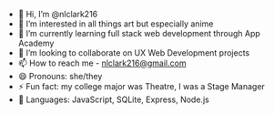 - 👋 Hi, I’m @nlclark216
- 👀 I’m interested in all things art but especially anime
- 🌱 I’m currently learning full stack web development through App Academy
- 💞️ I’m looking to collaborate on UX Web Development projects
- 📫 How to reach me - nlclark216@gmail.com
- 😄 Pronouns: she/they
- ⚡ Fun fact: my college major was Theatre, I was a Stage Manager
- 👾 Languages: JavaScript, SQLite, Express, Node.js

<!---
nlclark216/nlclark216 is a ✨ special ✨ repository because its `README.md` (this file) appears on your GitHub profile.
You can click the Preview link to take a look at your changes.
--->
